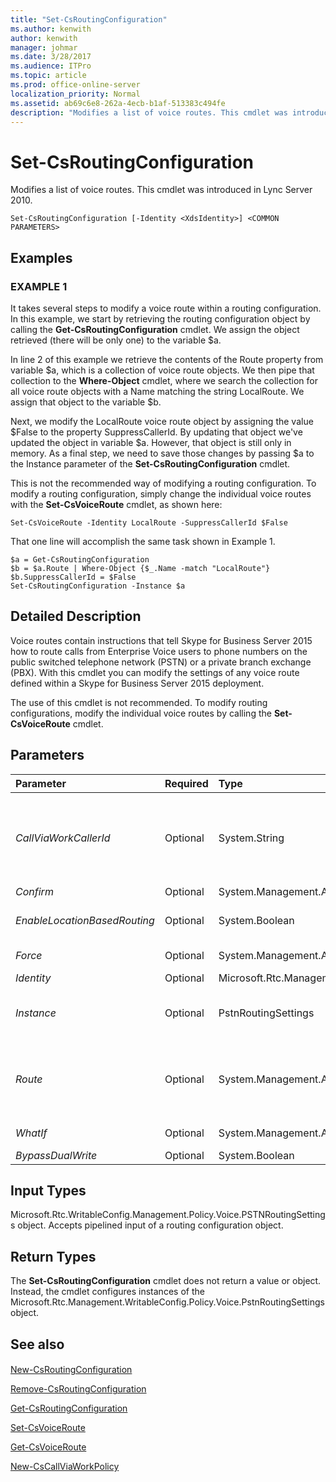 ```yaml
---
title: "Set-CsRoutingConfiguration"
ms.author: kenwith
author: kenwith
manager: johmar
ms.date: 3/28/2017
ms.audience: ITPro
ms.topic: article
ms.prod: office-online-server
localization_priority: Normal
ms.assetid: ab69c6e8-262a-4ecb-b1af-513383c494fe
description: "Modifies a list of voice routes. This cmdlet was introduced in Lync Server 2010."
---
```


# Set-CsRoutingConfiguration
 
Modifies a list of voice routes. This cmdlet was introduced in Lync Server 2010.
  
```
Set-CsRoutingConfiguration [-Identity <XdsIdentity>] <COMMON PARAMETERS>

```

## Examples

### EXAMPLE 1

It takes several steps to modify a voice route within a routing configuration. In this example, we start by retrieving the routing configuration object by calling the **Get-CsRoutingConfiguration** cmdlet. We assign the object retrieved (there will be only one) to the variable $a.
  
In line 2 of this example we retrieve the contents of the Route property from variable $a, which is a collection of voice route objects. We then pipe that collection to the **Where-Object** cmdlet, where we search the collection for all voice route objects with a Name matching the string LocalRoute. We assign that object to the variable $b.
  
Next, we modify the LocalRoute voice route object by assigning the value $False to the property SuppressCallerId. By updating that object we've updated the object in variable $a. However, that object is still only in memory. As a final step, we need to save those changes by passing $a to the Instance parameter of the **Set-CsRoutingConfiguration** cmdlet.
  
This is not the recommended way of modifying a routing configuration. To modify a routing configuration, simply change the individual voice routes with the **Set-CsVoiceRoute** cmdlet, as shown here:
  
```
Set-CsVoiceRoute -Identity LocalRoute -SuppressCallerId $False

```

That one line will accomplish the same task shown in Example 1.
  
```
$a = Get-CsRoutingConfiguration
$b = $a.Route | Where-Object {$_.Name -match "LocalRoute"}
$b.SuppressCallerId = $False
Set-CsRoutingConfiguration -Instance $a
```

## Detailed Description

Voice routes contain instructions that tell Skype for Business Server 2015 how to route calls from Enterprise Voice users to phone numbers on the public switched telephone network (PSTN) or a private branch exchange (PBX). With this cmdlet you can modify the settings of any voice route defined within a Skype for Business Server 2015 deployment.
  
The use of this cmdlet is not recommended. To modify routing configurations, modify the individual voice routes by calling the **Set-CsVoiceRoute** cmdlet.
  
## Parameters

|**Parameter**|**Required**|**Type**|**Description**|
|:-----|:-----|:-----|:-----|
| _CallViaWorkCallerId_ <br/> |Optional  <br/> |System.String  <br/> |The number the system will display for the callback portion of an external call. External calls first connect the user making the call by calling a specified number (typically the user's desk phone), once connected to the user, the system dials the outside number. The  _CallViaWorkCallerId_ parameter specifies the number that will be displayed during the first leg, or callback segment, of the call via work external call. For more information, see[New-CsCallViaWorkPolicy](new-cscallviaworkpolicy.md).  <br/> |
| _Confirm_ <br/> |Optional  <br/> |System.Management.Automation.SwitchParameter  <br/> |Prompts you for confirmation before executing the command.  <br/> |
| _EnableLocationBasedRouting_ <br/> |Optional  <br/> |System.Boolean  <br/> |When set to True, voice routing will be managed by taking into account the location of both the user placing the call and the user receiving the call. The default value is False.  <br/> |
| _Force_ <br/> |Optional  <br/> |System.Management.Automation.SwitchParameter  <br/> |Suppresses any confirmation prompts that would otherwise be displayed before making changes.  <br/> |
| _Identity_ <br/> |Optional  <br/> |Microsoft.Rtc.Management.Xds.XdsIdentity  <br/> |The scope of the routing configuration. This must be Global.  <br/> |
| _Instance_ <br/> |Optional  <br/> |PstnRoutingSettings  <br/> |A routing configuration (Microsoft.Rtc.Management.WritablConfig.Policy.Voice.PstnRoutingSettings) object. An object of this type can be retrieved by calling the **Get-CsRoutingConfiguration** cmdlet. <br/> |
| _Route_ <br/> |Optional  <br/> |System.Management.Automation.PSListModifier  <br/> |A list of all voice routes (Microsoft.Rtc.Management.WritableConfig.Policy.Voice.Route objects) defined for the Skype for Business Server 2015 deployment.  <br/> You should modify individual voice route objects by using the **Set-CsVoiceRoute** cmdlet. That is the recommended way of modifying routes in this list. <br/> |
| _WhatIf_ <br/> |Optional  <br/> |System.Management.Automation.SwitchParameter  <br/> |Describes what would happen if you executed the command without actually executing the command.  <br/> |
| _BypassDualWrite_ <br/> |Optional  <br/> |System.Boolean  <br/> |PARAMVALUE: $true | $false  <br/> |
   
## Input Types

Microsoft.Rtc.WritableConfig.Management.Policy.Voice.PSTNRoutingSettings object. Accepts pipelined input of a routing configuration object.
  
## Return Types

The **Set-CsRoutingConfiguration** cmdlet does not return a value or object. Instead, the cmdlet configures instances of the Microsoft.Rtc.Management.WritableConfig.Policy.Voice.PstnRoutingSettings object.
  
## See also

#### 

[New-CsRoutingConfiguration](new-csroutingconfiguration.md)
  
[Remove-CsRoutingConfiguration](remove-csroutingconfiguration.md)
  
[Get-CsRoutingConfiguration](get-csroutingconfiguration.md)
  
[Set-CsVoiceRoute](set-csvoiceroute.md)
  
[Get-CsVoiceRoute](get-csvoiceroute.md)
  
[New-CsCallViaWorkPolicy](new-cscallviaworkpolicy.md)

